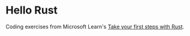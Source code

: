 # Hello Rust

Coding exercises from Microsoft Learn's [Take your first steps with Rust](https://docs.microsoft.com/en-us/learn/paths/rust-first-steps/).
